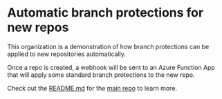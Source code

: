 # Automatic branch protections for new repos
This organization is a demonstration of how branch protections can be applied to new repositories automatically.

Once a repo is created, a webhook will be sent to an Azure Function App that will apply some standard branch protections to the new repo.

Check out the [README.md](https://github.com/liatrio-tech-challenge/branch-protection-service/blob/main/README.md) for the [main repo](https://github.com/liatrio-tech-challenge/branch-protection-service) to learn more.
